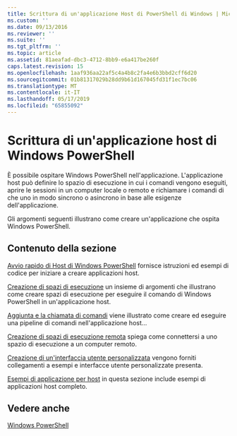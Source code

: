 ```yaml
---
title: Scrittura di un'applicazione Host di PowerShell di Windows | Microsoft Docs
ms.custom: ''
ms.date: 09/13/2016
ms.reviewer: ''
ms.suite: ''
ms.tgt_pltfrm: ''
ms.topic: article
ms.assetid: 81aeafad-dbc3-4712-8bb9-e6a417be260f
caps.latest.revision: 15
ms.openlocfilehash: 1aaf936aa22af5c4a4b8c2fa4e6b3bbd2cff6d20
ms.sourcegitcommit: 01b81317029b28dd9b61d167045fd31f1ec7bc06
ms.translationtype: MT
ms.contentlocale: it-IT
ms.lasthandoff: 05/17/2019
ms.locfileid: "65855092"
---
```

# <a name="writing-a-windows-powershell-host-application"></a>Scrittura di un'applicazione host di Windows PowerShell

È possibile ospitare Windows PowerShell nell'applicazione. L'applicazione host può definire lo spazio di esecuzione in cui i comandi vengono eseguiti, aprire le sessioni in un computer locale o remoto e richiamare i comandi di che uno in modo sincrono o asincrono in base alle esigenze dell'applicazione.

Gli argomenti seguenti illustrano come creare un'applicazione che ospita Windows PowerShell.

## <a name="in-this-section"></a>Contenuto della sezione

[Avvio rapido di Host di Windows PowerShell](./windows-powershell-host-quickstart.md) fornisce istruzioni ed esempi di codice per iniziare a creare applicazioni host.

[Creazione di spazi di esecuzione](./creating-runspaces.md) un insieme di argomenti che illustrano come creare spazi di esecuzione per eseguire il comando di Windows PowerShell in un'applicazione host.

[Aggiunta e la chiamata di comandi](./adding-and-invoking-commands.md) viene illustrato come creare ed eseguire una pipeline di comandi nell'applicazione host...

[Creazione di spazi di esecuzione remota](./creating-remote-runspaces.md) spiega come connettersi a uno spazio di esecuzione a un computer remoto.

[Creazione di un'interfaccia utente personalizzata](./creating-a-custom-user-interface.md) vengono forniti collegamenti a esempi e interfacce utente personalizzate presenta.

[Esempi di applicazione per host](./host-application-samples.md) in questa sezione include esempi di applicazioni host completo.

## <a name="see-also"></a>Vedere anche

[Windows PowerShell](http://msdn.microsoft.com/en-us/b41a2af3-aec1-402d-8e18-c2c26be461ff)
